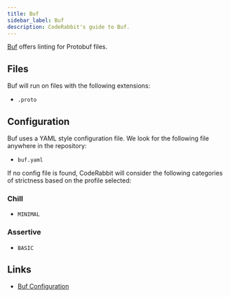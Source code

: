 ```yaml
---
title: Buf
sidebar_label: Buf
description: CodeRabbit's guide to Buf.
---
```


[Buf](https://buf.build/) offers linting for Protobuf files.

## Files

Buf will run on files with the following extensions:

- `.proto`

## Configuration

Buf uses a YAML style configuration file. We look for the following file anywhere in the repository:

- `buf.yaml`

If no config file is found, CodeRabbit will consider the following categories of strictness based on the profile selected:

### Chill

- `MINIMAL`

### Assertive

- `BASIC`

## Links

- [Buf Configuration](https://buf.build/docs/configuration/v2/buf-yaml#lint)
